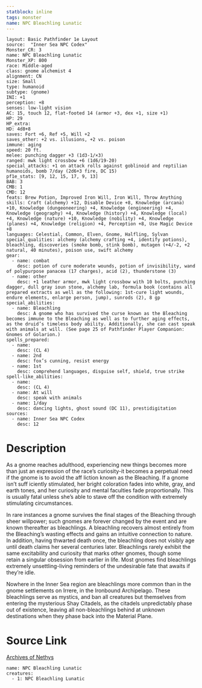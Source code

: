 ```yaml
---
statblock: inline
tags: monster
name: NPC Bleachling Lunatic
---
```

```statblock
layout: Basic Pathfinder 1e Layout
source:  "Inner Sea NPC Codex"
Monster_CR: 3
name: NPC Bleachling Lunatic
Monster_XP: 800
race: Middle-aged
class: gnome alchemist 4
alignment: CN
size: Small
type: humanoid
subtype: (gnome)
INI: +1
perception: +8
senses: low-light vision
AC: 15, touch 12, flat-footed 14 (armor +3, dex +1, size +1)
HP: 29
HP_extra: 
HD: 4d8+8
saves: Fort +6, Ref +5, Will +2
saves_other: +2 vs. illusions, +2 vs. poison
immune: aging
speed: 20 ft.
melee: punching dagger +3 (1d3-1/×3)
ranged: mwk light crossbow +6 (1d6/19-20)
special_attacks: +1 on attack rolls against goblinoid and reptilian humanoids, bomb 7/day (2d6+3 fire, DC 15)
pf1e_stats: [9, 12, 15, 17, 9, 13]
BAB: 3
CMB: 1
CMD: 12
feats: Brew Potion, Improved Iron Will, Iron Will, Throw Anything
skills: Craft (alchemy) +12, Disable Device +8, Knowledge (arcana) +10, Knowledge (dungeoneering) +4, Knowledge (engineering) +4, Knowledge (geography) +4, Knowledge (history) +4, Knowledge (local) +4, Knowledge (nature) +10, Knowledge (nobility) +4, Knowledge (planes) +4, Knowledge (religion) +4, Perception +8, Use Magic Device +8
languages: Celestial, Common, Elven, Gnome, Halfling, Sylvan
special_qualities: alchemy (alchemy crafting +4, identify potions), bleachling, discoveries (smoke bomb, stink bomb), mutagen (+4/-2, +2 natural, 40 minutes), poison use, swift alchemy
gear:
  - name: combat
    desc: potion of cure moderate wounds, potion of invisibility, wand of polypurpose panacea (17 charges), acid (2), thunderstone (3)
  - name: other
    desc: +1 leather armor, mwk light crossbow with 10 bolts, punching dagger, dull gray ioun stone, alchemy lab, formula book (contains all prepared extracts as well as the following: 1st-cure light wounds, endure elements, enlarge person, jump), sunrods (2), 8 gp
special_abilities:
  - name: Bleachling
    desc: A gnome who has survived the curse known as the Bleaching becomes immune to the Bleaching as well as to further aging effects, as the druid’s timeless body ability. Additionally, she can cast speak with animals at will. (See page 25 of Pathfinder Player Companion: Gnomes of Golarion.)
spells_prepared:
  - name:
    desc: (CL 4)
  - name: 2nd
    desc: fox’s cunning, resist energy
  - name: 1st
    desc: comprehend languages, disguise self, shield, true strike
spell-like_abilities:
  - name:
    desc: (CL 4)
  - name: At will
    desc: speak with animals
  - name: 1/day
    desc: dancing lights, ghost sound (DC 11), prestidigitation
sources:
  - name: Inner Sea NPC Codex
    desc: 12
```
# Description
As a gnome reaches adulthood, experiencing new things becomes more than just an expression of the race’s curiosity-it becomes a perpetual need if the gnome is to avoid the aff liction known as the Bleaching. If a gnome isn’t suff iciently stimulated, her bright coloration fades into white, gray, and earth tones, and her curiosity and mental faculties fade proportionally. This is usually fatal unless she’s able to stave off the condition with extremely stimulating circumstances.

In rare instances a gnome survives the final stages of the Bleaching through sheer willpower; such gnomes are forever changed by the event and are known thereafter as bleachlings. A bleachling recovers almost entirely from the Bleaching’s wasting effects and gains an intuitive connection to nature. In addition, having thwarted death once, the bleachling does not visibly age until death claims her several centuries later. Bleachlings rarely exhibit the same excitability and curiosity that marks other gnomes, though some retain a singular obsession from earlier in life. Most gnomes find bleachlings extremely unsettling-living reminders of the undesirable fate that awaits if they’re idle.

Nowhere in the Inner Sea region are bleachlings more common than in the gnome settlements on Irrere, in the Ironbound Archipelago. These bleachlings serve as mystics, and ban all creatures but themselves from entering the mysterious Shay Citadels, as the citadels unpredictably phase out of existence, leaving all non-bleachlings behind at unknown destinations when they phase back into the Material Plane.
# Source Link
[Archives of Nethys](https://aonprd.com/NPCDisplay.aspx?ItemName=Bleachling%20Lunatic)
```encounter-table
name: NPC Bleachling Lunatic
creatures:
  - 1: NPC Bleachling Lunatic
```
